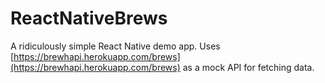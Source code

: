 
# ReactNativeBrews

A ridiculously simple React Native demo app. Uses [https://brewhapi.herokuapp.com/brews](https://brewhapi.herokuapp.com/brews) as a mock API for fetching data.
